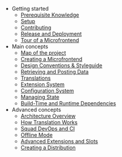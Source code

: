 - Getting started
  - [Prerequisite Knowledge](getting_started/prerequisites.md)
  - [Setup](getting_started/setup.md)
  - [Contributing](getting_started/contributing.md)
  - [Release and Deployment](getting_started/release_and_deployment.md)
  - [Tour of a Microfrontend](getting_started/tour.md)
- Main concepts
  - [Map of the project](main/map.md)
  - [Creating a Microfrontend](main/creating_a_microfrontend.md)
  - [Design Conventions & Styleguide](main/carbon.md)
  - [Retrieving and Posting Data](main/data.md)
  - [Translations](main/translations.md)
  - [Extension System](main/extensions.md)
  - [Configuration System](main/config.md)
  - [Managing State](main/state.md)
  - [Build-Time and Runtime Dependencies](main/deps.md)
- Advanced concepts
  - [Architecture Overview](advanced/architecture.md)
  - [How Translation Works](advanced/translations.md)
  - [Squad DevOps and CI](advanced/squad_devops.md)
  - [Offline Mode](advanced/offline.md)
  - [Advanced Extensions and Slots](advanced/extensions.md)
  - [Creating a Distribution](advanced/distribution.md)
